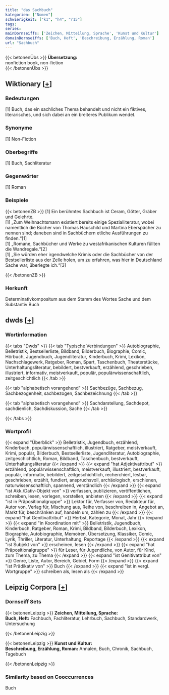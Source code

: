 ```yaml
---
title: "das Sachbuch"
kategorien: ["Nomen"]
schwierigkeit: ["k1", "h4", "r15"]
tags:
series:
mainDornseiffs: ['Zeichen, Mitteilung, Sprache', 'Kunst und Kultur']
domainDornseiffs: ['Buch, Heft', 'Beschreibung, Erzählung, Roman']
url: "Sachbuch"
---
```


{{< betonenÜbs >}}
**Übersetzung:**  
nonfiction book, non-fiction  
{{< /betonenÜbs >}}

## Wiktionary [[+](https://de.wiktionary.org/wiki/Sachbuch)]

### Bedeutungen
[1] Buch, das ein sachliches Thema behandelt und nicht ein fiktives, literarisches, und sich dabei an ein breiteres Publikum wendet.  

### Synonyme
[1] Non-Fiction  

### Oberbegriffe
[1] Buch, Sachliteratur  

### Gegenwörter
[1] Roman  

### Beispiele
{{< betonenZB >}}
[1] Ein berühmtes Sachbuch ist Ceram, Götter, Gräber und Gelehrte.  
[1] „Zum Weihnachtsmann existiert bereits einige Spezialliteratur, wobei namentlich die Bücher von Thomas Hauschild und Martina Eberspächer zu nennen sind; daneben sind in Sachbüchern etliche Ausführungen zu finden.“[1]  
[1] „Romane, Sachbücher und Werke zu westafrikanischen Kulturen füllten die Wandregale.“[2]  
[1] „Sie würden eher irgendwelche Krimis oder die Sachbücher von der Bestsellerliste aus der Zelle holen, um zu erfahren, was hier in Deutschland Sache war, überlegte ich.“[3]  

{{< /betonenZB >}}
### Herkunft
Determinativkompositum aus dem Stamm des Wortes Sache und dem Substantiv Buch  



## dwds [[+](https://www.dwds.de/wb/Sachbuch)]

### Wortinformation
{{< tabs "Dwds" >}}
{{< tab "Typische Verbindungen" >}}
Autobiographie, Belletristik, Bestsellerliste, Bildband, Bilderbuch, Biographie, Comic, Hörbuch, Jugendbuch, Jugendliteratur, Kinderbuch, Krimi, Lexikon, Nachschlagewerk, Ratgeber, Roman, Spart, Taschenbuch, Theaterstücke, Unterhaltungsliteratur, bebildert, bestverkauft, erzählend, geschrieben, illustriert, informativ, meistverkauft, populär, populärwissenschaftlich, zeitgeschichtlich
{{< /tab >}}

{{< tab "alphabetisch vorangehend" >}}
Sachbezüge, Sachbezug, Sachbezogenheit, sachbezogen, Sachbezeichnung
{{< /tab >}}

{{< tab "alphabetisch vorangehend" >}}
Sachdarstellung, Sachdepot, sachdienlich, Sachdiskussion, Sache
{{< /tab >}}

{{< /tabs >}}

### Wortprofil
{{< expand "Überblick" >}} Belletristik, Jugendbuch, erzählend, Kinderbuch, populärwissenschaftlich, illustriert, Ratgeber, meistverkauft, Krimi, populär, Bilderbuch, Bestsellerliste, Jugendliteratur, Autobiographie, zeitgeschichtlich, Roman, Bildband, Taschenbuch, bestverkauft, Unterhaltungsliteratur {{< /expand >}}
{{< expand "hat Adjektivattribut" >}} erzählend, populärwissenschaftlich, meistverkauft, illustriert, bestverkauft, populär, informativ, bebildert, zeitgeschichtlich, recherchiert, lesbar, geschrieben, erzählt, fundiert, anspruchsvoll, archäologisch, erschienen, naturwissenschaftlich, spannend, verständlich {{< /expand >}}
{{< expand "ist Akk./Dativ-Objekt von" >}} verfassen, publizieren, veröffentlichen, schreiben, lesen, vorlegen, vorstellen, anbieten {{< /expand >}}
{{< expand "ist in Präpositionalgruppe" >}} Lektor für, Verfasser von, Redakteur für, Autor von, Verlag für, Mischung aus, Reihe von, beschreiben in, Angebot an, Markt für, beschränken auf, handeln um, zählen zu {{< /expand >}}
{{< expand "hat Genitivattribut" >}} Herbst, Kategorie, Monat, Jahr {{< /expand >}}
{{< expand "in Koordination mit" >}} Belletristik, Jugendbuch, Kinderbuch, Ratgeber, Roman, Krimi, Bildband, Bilderbuch, Lexikon, Biographie, Autobiographie, Memoiren, Übersetzung, Klassiker, Comic, Lyrik, Thriller, Literatur, Unterhaltung, Reportage {{< /expand >}}
{{< expand "ist Subjekt von" >}} erscheinen, lesen {{< /expand >}}
{{< expand "hat Präpositionalgruppe" >}} für Leser, für Jugendliche, von Autor, für Kind, zum Thema, zu Thema {{< /expand >}}
{{< expand "ist Genitivattribut von" >}} Genre, Liste, Autor, Bereich, Gebiet, Form {{< /expand >}}
{{< expand "ist Prädikativ von" >}} Buch {{< /expand >}}
{{< expand "ist in vergl. Wortgruppe" >}} schreiben als, lesen als {{< /expand >}}

## Leipzig Corpora [[+](https://corpora.uni-leipzig.de/en/res?word=Sachbuch&corpusId=deu_newscrawl-public_2018)]

### Dornseiff Sets
{{< betonenLeipzig >}}
**Zeichen, Mitteilung, Sprache:**  
**Buch, Heft:** Fachbuch, Fachliteratur, Lehrbuch, Sachbuch, Standardwerk, Untersuchung  

{{< /betonenLeipzig >}}


{{< betonenLeipzig >}}
**Kunst und Kultur:**  
**Beschreibung, Erzählung, Roman:** Annalen, Buch, Chronik, Sachbuch, Tagebuch  

{{< /betonenLeipzig >}}

### Similarity based on Cooccurrences
Buch

